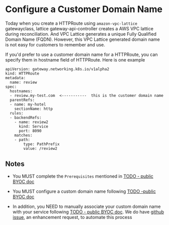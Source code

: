 # Configure a Customer Domain Name 
Today when you create a HTTPRoute using `amazon-vpc-lattice` gatewayclass, lattice gateway-api-controller creates a AWS VPC lattice during reconciliation. And VPC Lattice generates a unique Fully Qualified Domain Name (FQDN). However, this VPC Lattice generated domain name is not easy for customers to remember and use.

If you'd prefer to use a customer domain name for a HTTPRoute, you can specify them in hostname field of HTTPRoute.  Here is one example

```
apiVersion: gateway.networking.k8s.io/v1alpha2
kind: HTTPRoute
metadata:
  name: review
spec:
  hostnames:
  - review.my-test.com  <-----------  this is the customer domain name
  parentRefs:
  - name: my-hotel
    sectionName: http
  rules:    
  - backendRefs:
    - name: review2
      kind: Service
      port: 8090
    matches:
    - path:
        type: PathPrefix
        value: /review2

```

## Notes

* You MUST complete the `Prerequisites` mentioned in [TODO - public BYOC doc](http://dev-dsk-tnmat-1d-8836d755.us-east-1.amazon.com/mercury/build/AWSMercuryDocs/AWSMercuryDocs-3.0/AL2_x86_64/DEV.STD.PTHREAD/build/server-root/vpc-lattice/latest/ug/service-custom-domain-name.html#dns-associate-custom)

* You MUST configure a custom domain name following [TODO -public BYOC doc](http://dev-dsk-tnmat-1d-8836d755.us-east-1.amazon.com/mercury/build/AWSMercuryDocs/AWSMercuryDocs-3.0/AL2_x86_64/DEV.STD.PTHREAD/build/server-root/vpc-lattice/latest/ug/service-custom-domain-name.html#dns-associate-custom)

* In addition, you NEED to manually associate your custom domain name with your service following [TODO - public BYOC doc](http://dev-dsk-tnmat-1d-8836d755.us-east-1.amazon.com/mercury/build/AWSMercuryDocs/AWSMercuryDocs-3.0/AL2_x86_64/DEV.STD.PTHREAD/build/server-root/vpc-lattice/latest/ug/service-custom-domain-name.html#dns-associate-custom).  We do have [github issue](https://github.com/aws/aws-application-networking-k8s/issues/88), an enhancement request, to automate this process